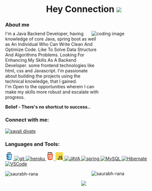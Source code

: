 
<h1 align="center">
 Hey Connection
  <img src="https://media.giphy.com/media/hvRJCLFzcasrR4ia7z/giphy.gif" width="30px"/>
</h1>
  
  
  
<h3 align="left", style="margin-bottom:10px">About me</h3>

<img align="right" alt="coding image" width="45%" src="https://github.com/Adam-pw/Adam-pw/raw/main/animation_500_kxa883sd.gif">

<div align="left", style="width:60%">I'm a Java Backend Developer, having knowledge of core Java, spring boot as well as  An Individual Who Can Write Clean And Optimize Code. Like To Solve Data Structure And Algorithms Problems. Looking For Enhancing My Skills As A Backend Developer. some frontend technologies like html, css and Javascript. I'm passionate about building the projects using the technical knowledge, that I gained.  </div>

<div align="left" style="width:60% ">I'm Open to the opportunities wherein I can make my skills more robust and escalate with progress.</div>

**Belief - There's no shortcut to success..**
<h3 align="left">Connect with me:</h3>
<p align="left" >
<a href="https://www.linkedin.com/in/saurabh-rana-08058b242/" target="_blank"><img align="center" src="https://raw.githubusercontent.com/rahuldkjain/github-profile-readme-generator/master/src/images/icons/Social/linked-in-alt.svg" alt="sayali divate" style="width:4%" /></a>
</p>



<h3 align="left">Languages and Tools:</h3>
<p align="left"> <a href="https://www.w3schools.com/css/" target="_blank" rel="noreferrer"> <img src="https://raw.githubusercontent.com/devicons/devicon/master/icons/css3/css3-original-wordmark.svg" alt="css3" style="width:5%"/> </a> <a href="https://git-scm.com/" target="_blank" rel="noreferrer"> <img src="https://www.vectorlogo.zone/logos/git-scm/git-scm-icon.svg" alt="git" style="width:5%""/> </a> <a href="https://heroku.com" target="_blank" rel="noreferrer"> <img src="https://www.vectorlogo.zone/logos/heroku/heroku-icon.svg" alt="heroku" style="width:5%"/> </a> <a href="https://www.w3.org/html/" target="_blank" rel="noreferrer"> <img src="https://raw.githubusercontent.com/devicons/devicon/master/icons/html5/html5-original-wordmark.svg" alt="html5" style="width:5%"/> </a> <a href="https://developer.mozilla.org/en-US/docs/Web/JavaScript" target="_blank" rel="noreferrer"> <img src="https://raw.githubusercontent.com/devicons/devicon/master/icons/javascript/javascript-original.svg" alt="javascript" style="width:5%"/> </a>
</a> <a href="" target="_blank" rel="noreferrer"> <img src="https://brandslogos.com/wp-content/uploads/images/large/java-logo-1.png" alt="JAVA" style="width:5%"/> </a>
<a href="https://spring.io/" target="_blank" rel="noreferrer"> <img src="https://www.vectorlogo.zone/logos/springio/springio-icon.svg" alt="spring" style="width:5%"/> </a>
  </a> <a href="" target="_blank" rel="noreferrer"> <img src="https://cdn-icons-png.flaticon.com/512/5968/5968313.png" alt="MySQL" style="width:5%"/> </a>
  </a> <a href="" target="_blank" rel="noreferrer"> <img src="https://hibernate.org/images/hibernate_icon_whitebkg.svg" alt="Hibernate" style="width:5%"/> </a>
  </a> <a href="" target="_blank" rel="noreferrer"> <img src="https://upload.wikimedia.org/wikipedia/commons/thumb/9/9a/Visual_Studio_Code_1.35_icon.svg/2048px-Visual_Studio_Code_1.35_icon.svg.png" alt="VSCode" style="width:5%"/> </a></p>
 
 

<p><img align="right" style="width:45%" src="https://github-readme-streak-stats.herokuapp.com/?user=saurabhrana7699&" alt="saurabh-rana" /></p>

<p><img align="center" style="width:45%" src="https://github-readme-stats.vercel.app/api/top-langs?username=saurabhrana7699&show_icons=true&locale=en&layout=compact" alt="saurabh-rana" /></p>

<div id="header" align="center">
  <img src="https://media.tenor.com/_DOBjnGspYAAAAAM/code-coding.gif" width="300" />
</div>

<img src="https://komarev.com/ghpvc/?username=your-github-saurabhrana7699e&style=flat-square&color=blue" alt=""/>
<!---
saurabhrana7699/saurabhrana7699 is a ✨ special ✨ repository because its `README.md` (this file) appears on your GitHub profile.
You can click the Preview link to take a look at your changes.
--->
